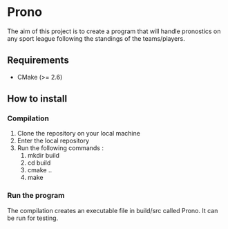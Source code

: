 # Prono

The aim of this project is to create a program that will handle pronostics on any sport league following the standings of the teams/players.


## Requirements

* CMake (>= 2.6)


## How to install

### Compilation

1. Clone the repository on your local machine
2. Enter the local repository
3. Run the following commands :
   1. mkdir build
   2. cd build
   3. cmake ..
   4. make

### Run the program

The compilation creates an executable file in build/src called Prono. It can be run for testing.
